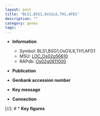 ```yaml
---
layout: post
title: "BLS1,BSG1,OsG1L6,TH1,AFD1"
description: ""
category: genes
tags: 
---
```


* **Information**  
    + Symbol: BLS1,BSG1,OsG1L6,TH1,AFD1  
    + MSU: [LOC_Os02g56610](http://rice.uga.edu/cgi-bin/ORF_infopage.cgi?orf=LOC_Os02g56610)  
    + RAPdb: [Os02g0811000](http://rapdb.dna.affrc.go.jp/viewer/gbrowse_details/irgsp1?name=Os02g0811000)  

* **Publication**  

* **Genbank accession number**  

* **Key message**  

* **Connection**  

[//]: # * **Key figures**  



